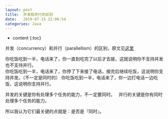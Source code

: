```yaml
---
layout: post
title:  并发和并行的区别
date:   2019-07-15 22:06:54
categories: Java
---
```


* content
{:toc}

并发（concurrency）和并行（parallellism）的区别，原文见[这里](https://blog.csdn.net/weixin_30363263/article/details/80732156)

你吃饭吃到一半，电话来了，你一直到吃完了以后才去接，这就说明你不支持并发也不支持并行。  
你吃饭吃到一半，电话来了，你停了下来接了电话，接完后继续吃饭，这说明你支持并发。（不一定是同时的）
你吃饭吃到一半，电话来了，你一边打电话一边吃饭，这说明你支持并行。  

并发的关键是你有处理多个任务的能力，不一定要同时。  
并行的关键是你有同时处理多个任务的能力。 

所以我认为它们最关键的点就是：是否是『同时』。